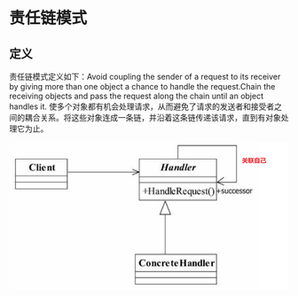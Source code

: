 # 责任链模式

## 定义
责任链模式定义如下：Avoid coupling the sender of a request to its receiver by giving more than one object a chance to
handle the request.Chain the receiving objects and pass the request along the chain until an object handles it.
使多个对象都有机会处理请求，从而避免了请求的发送者和接受者之间的耦合关系。将这些对象连成一条链，并沿着这条链传递该请求，直到有对象处理它为止。

![责任链模式 图](责任链模式.png)

























##  












